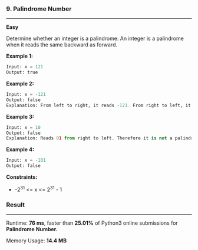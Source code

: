 ### 9. Palindrome Number

---

**Easy**

Determine whether an integer is a palindrome. An integer is a palindrome when it reads the same backward as forward.

**Example 1:**

```python
Input: x = 121
Output: true
```

**Example 2:**

```python
Input: x = -121
Output: false
Explanation: From left to right, it reads -121. From right to left, it becomes 121-. Therefore it is not a palindrome.
```

**Example 3:**

```python
Input: x = 10
Output: false
Explanation: Reads 01 from right to left. Therefore it is not a palindrome.
```

**Example 4:**

```python
Input: x = -101
Output: false
```

**Constraints:**

- -2<sup>31</sup> <= x <= 2<sup>31</sup> - 1

### Result

---

Runtime: **76 ms**, faster than **25.01%** of Python3 online submissions for **Palindrome Number.**

Memory Usage: **14.4 MB**
